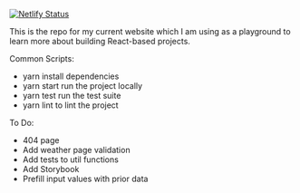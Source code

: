 [![Netlify Status](https://api.netlify.com/api/v1/badges/75cb430a-1092-4a4a-acca-2a47c17355e0/deploy-status)](https://app.netlify.com/sites/pandy-dev/deploys)

This is the repo for my current website which I am using as a playground to learn more about building React-based projects.

Common Scripts:
- yarn install dependencies
- yarn start run the project locally
- yarn test run the test suite
- yarn lint to lint the project

To Do:

- 404 page
- Add weather page validation
- Add tests to util functions 
- Add Storybook
- Prefill input values with prior data
